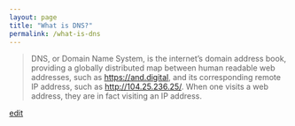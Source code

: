 ```yaml
---
layout: page
title: "What is DNS?"
permalink: /what-is-dns
---
```


> DNS, or Domain Name System, is the internet’s domain address book, providing a globally distributed map between human readable web addresses, such as https://and.digital, and its corresponding remote IP address, such as http://104.25.236.25/. When one visits a web address, they are in fact visiting an IP address.

<p class="edit-term"><a href="https://github.com/and-digital/tech-definitions/blog/master/definitions/internet/dns.md">edit</a></p>
